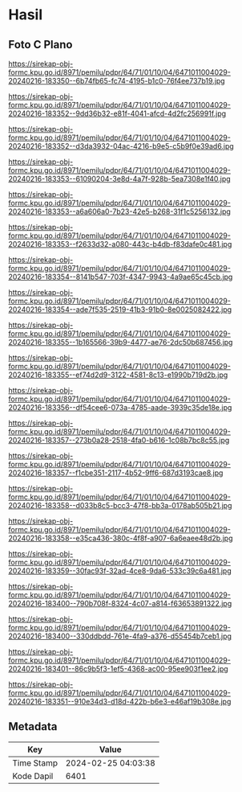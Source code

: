 # Hasil

## Foto C Plano

https://sirekap-obj-formc.kpu.go.id/8971/pemilu/pdpr/64/71/01/10/04/6471011004029-20240216-183350--6b74fb65-fc74-4195-b1c0-76f4ee737b19.jpg

https://sirekap-obj-formc.kpu.go.id/8971/pemilu/pdpr/64/71/01/10/04/6471011004029-20240216-183352--9dd36b32-e81f-4041-afcd-4d2fc256991f.jpg

https://sirekap-obj-formc.kpu.go.id/8971/pemilu/pdpr/64/71/01/10/04/6471011004029-20240216-183352--d3da3932-04ac-4216-b9e5-c5b9f0e39ad6.jpg

https://sirekap-obj-formc.kpu.go.id/8971/pemilu/pdpr/64/71/01/10/04/6471011004029-20240216-183353--61090204-3e8d-4a7f-928b-5ea7308e1f40.jpg

https://sirekap-obj-formc.kpu.go.id/8971/pemilu/pdpr/64/71/01/10/04/6471011004029-20240216-183353--a6a606a0-7b23-42e5-b268-31f1c5256132.jpg

https://sirekap-obj-formc.kpu.go.id/8971/pemilu/pdpr/64/71/01/10/04/6471011004029-20240216-183353--f2633d32-a080-443c-b4db-f83dafe0c481.jpg

https://sirekap-obj-formc.kpu.go.id/8971/pemilu/pdpr/64/71/01/10/04/6471011004029-20240216-183354--8141b547-703f-4347-9943-4a9ae65c45cb.jpg

https://sirekap-obj-formc.kpu.go.id/8971/pemilu/pdpr/64/71/01/10/04/6471011004029-20240216-183354--ade7f535-2519-41b3-91b0-8e0025082422.jpg

https://sirekap-obj-formc.kpu.go.id/8971/pemilu/pdpr/64/71/01/10/04/6471011004029-20240216-183355--1b165566-39b9-4477-ae76-2dc50b687456.jpg

https://sirekap-obj-formc.kpu.go.id/8971/pemilu/pdpr/64/71/01/10/04/6471011004029-20240216-183355--ef74d2d9-3122-4581-8c13-e1990b719d2b.jpg

https://sirekap-obj-formc.kpu.go.id/8971/pemilu/pdpr/64/71/01/10/04/6471011004029-20240216-183356--df54cee6-073a-4785-aade-3939c35de18e.jpg

https://sirekap-obj-formc.kpu.go.id/8971/pemilu/pdpr/64/71/01/10/04/6471011004029-20240216-183357--273b0a28-2518-4fa0-b616-1c08b7bc8c55.jpg

https://sirekap-obj-formc.kpu.go.id/8971/pemilu/pdpr/64/71/01/10/04/6471011004029-20240216-183357--f1cbe351-2117-4b52-9ff6-687d3193cae8.jpg

https://sirekap-obj-formc.kpu.go.id/8971/pemilu/pdpr/64/71/01/10/04/6471011004029-20240216-183358--d033b8c5-bcc3-47f8-bb3a-0178ab505b21.jpg

https://sirekap-obj-formc.kpu.go.id/8971/pemilu/pdpr/64/71/01/10/04/6471011004029-20240216-183358--e35ca436-380c-4f8f-a907-6a6eaee48d2b.jpg

https://sirekap-obj-formc.kpu.go.id/8971/pemilu/pdpr/64/71/01/10/04/6471011004029-20240216-183359--30fac93f-32ad-4ce8-9da6-533c39c6a481.jpg

https://sirekap-obj-formc.kpu.go.id/8971/pemilu/pdpr/64/71/01/10/04/6471011004029-20240216-183400--790b708f-8324-4c07-a814-f63653891322.jpg

https://sirekap-obj-formc.kpu.go.id/8971/pemilu/pdpr/64/71/01/10/04/6471011004029-20240216-183400--330ddbdd-761e-4fa9-a376-d55454b7ceb1.jpg

https://sirekap-obj-formc.kpu.go.id/8971/pemilu/pdpr/64/71/01/10/04/6471011004029-20240216-183401--86c9b5f3-1ef5-4368-ac00-95ee903f1ee2.jpg

https://sirekap-obj-formc.kpu.go.id/8971/pemilu/pdpr/64/71/01/10/04/6471011004029-20240216-183351--910e34d3-d18d-422b-b6e3-e46af19b308e.jpg


## Metadata

| Key        | Value               |
| ---------- | ------------------- |
| Time Stamp | 2024-02-25 04:03:38 |
| Kode Dapil | 6401                |



